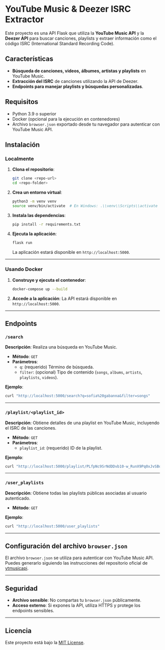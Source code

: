# YouTube Music & Deezer ISRC Extractor

Este proyecto es una API Flask que utiliza la **YouTube Music API** y la **Deezer API** para buscar canciones, playlists y extraer información como el código ISRC (International Standard Recording Code).

## Características

- **Búsqueda de canciones, videos, álbumes, artistas y playlists** en YouTube Music.
- **Extracción del ISRC** de canciones utilizando la API de Deezer.
- **Endpoints para manejar playlists y búsquedas personalizadas**.

## Requisitos

- Python 3.9 o superior
- Docker (opcional para la ejecución en contenedores)
- Archivo `browser.json` exportado desde tu navegador para autenticar con YouTube Music API.

## Instalación

### Localmente

1. **Clona el repositorio**:
   ```bash
   git clone <repo-url>
   cd <repo-folder>
   ```

2. **Crea un entorno virtual**:
   ```bash
   python3 -m venv venv
   source venv/bin/activate  # En Windows: .\\venv\\Scripts\\activate
   ```

3. **Instala las dependencias**:
   ```bash
   pip install -r requirements.txt
   ```

4. **Ejecuta la aplicación**:
   ```bash
   flask run
   ```

   La aplicación estará disponible en `http://localhost:5000`.

---

### Usando Docker

1. **Construye y ejecuta el contenedor**:
   ```bash
   docker-compose up --build
   ```

2. **Accede a la aplicación**:
   La API estará disponible en `http://localhost:5000`.

---

## Endpoints

### `/search`
**Descripción**: Realiza una búsqueda en YouTube Music.

- **Método**: `GET`
- **Parámetros**:
  - `q`: (requerido) Término de búsqueda.
  - `filter`: (opcional) Tipo de contenido (`songs`, `albums`, `artists`, `playlists`, `videos`).

**Ejemplo**:
```bash
curl "http://localhost:5000/search?q=sofia%20gabanna&filter=songs"
```

---

### `/playlist/<playlist_id>`
**Descripción**: Obtiene detalles de una playlist en YouTube Music, incluyendo el ISRC de las canciones.

- **Método**: `GET`
- **Parámetros**:
  - `playlist_id`: (requerido) ID de la playlist.

**Ejemplo**:
```bash
curl "http://localhost:5000/playlist/PLfpNc9SrNdDDvb10-w_RunX9Pq0xJvSBq"
```

---

### `/user_playlists`
**Descripción**: Obtiene todas las playlists públicas asociadas al usuario autenticado.

- **Método**: `GET`

**Ejemplo**:
```bash
curl "http://localhost:5000/user_playlists"
```

---

## Configuración del archivo `browser.json`

El archivo `browser.json` se utiliza para autenticar con YouTube Music API. Puedes generarlo siguiendo las instrucciones del repositorio oficial de [ytmusicapi](https://ytmusicapi.readthedocs.io/en/latest/setup.html).

---

## Seguridad

- **Archivo sensible**: No compartas tu `browser.json` públicamente.
- **Acceso externo**: Si expones la API, utiliza HTTPS y protege los endpoints sensibles.

---

## Licencia

Este proyecto está bajo la [MIT License](LICENSE).
